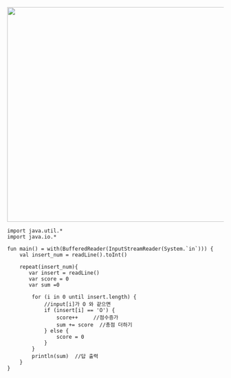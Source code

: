<img src="https://user-images.githubusercontent.com/84216838/203074012-4911a38f-dd02-4350-9e6e-5be6e444afcd.png " width=700 height= 500>

```
import java.util.*
import java.io.*

fun main() = with(BufferedReader(InputStreamReader(System.`in`))) {
    val insert_num = readLine().toInt()
    
    repeat(insert_num){
       var insert = readLine()
       var score = 0
       var sum =0 
    
        for (i in 0 until insert.length) {
            //input[i]가 O 와 같으면
            if (insert[i] == 'O') {
                score++     //점수증가
                sum += score  //총점 더하기
            } else {
                score = 0
            }
        }
        println(sum)  //답 출력
    }
}
```